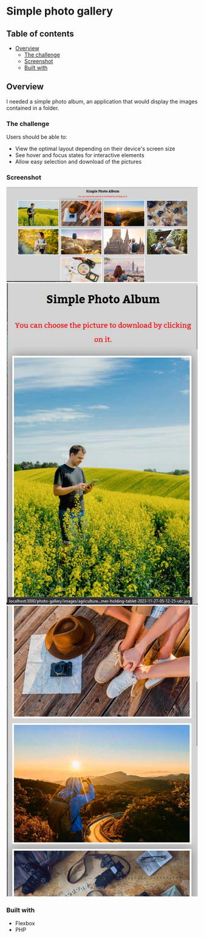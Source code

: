 # Simple photo gallery


## Table of contents

- [Overview](#overview)
  - [The challenge](#the-challenge)
  - [Screenshot](#screenshot)
  - [Built with](#built-with)


## Overview

I needed a simple photo album, an application that would display the images contained in a folder.

### The challenge

Users should be able to:

- View the optimal layout depending on their device's screen size
- See hover and focus states for interactive elements
- Allow easy selection and download of the pictures

### Screenshot

![](./preview/desktop-preview.jpg)
![](./preview/small-screen-preview1.jpg)
![](./preview/small-screen-preview2.jpg)

### Built with

- Flexbox
- PHP